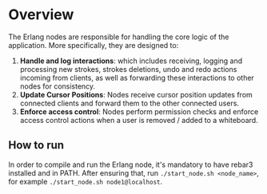 # Overview
The Erlang nodes are responsible for handling the core logic of the application. More specifically, they are designed to:
1. **Handle and log interactions**: which includes receiving, logging and processing new strokes, strokes deletions, undo and redo actions incoming from clients, as well as forwarding these interactions to other nodes for consistency.
2. **Update Cursor Positions**: Nodes receive cursor position updates from connected clients and forward them to the other connected users.
3. **Enforce access control**: Nodes perform permission checks and enforce access control actions when a user is removed / added to a whiteboard.

## How to run
In order to compile and run the Erlang node, it's mandatory to have rebar3 installed and in PATH. After ensuring that, run `./start_node.sh <node_name>`, for example `./start_node.sh node1@localhost`. 

